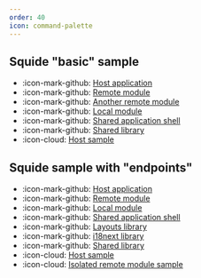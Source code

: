 ```yaml
---
order: 40
icon: command-palette
---
```


## Squide "basic" sample

- :icon-mark-github: [Host application](https://github.com/workleap/wl-squide/tree/main/samples/basic/host)
- :icon-mark-github: [Remote module](https://github.com/workleap/wl-squide/tree/main/samples/basic/remote-module)
- :icon-mark-github: [Another remote module](https://github.com/workleap/wl-squide/tree/main/samples/basic/another-remote-module)
- :icon-mark-github: [Local module](https://github.com/workleap/wl-squide/tree/main/samples/basic/local-module)
- :icon-mark-github: [Shared application shell](https://github.com/workleap/wl-squide/tree/main/samples/basic/shell)
- :icon-mark-github: [Shared library](https://github.com/workleap/wl-squide/tree/main/samples/basic/shared)
- :icon-cloud: [Host sample](https://squide-basic-host.netlify.app/)

## Squide sample with "endpoints"

- :icon-mark-github: [Host application](https://github.com/workleap/wl-squide/tree/main/samples/endpoints/host)
- :icon-mark-github: [Remote module](https://github.com/workleap/wl-squide/tree/main/samples/endpoints/remote-module)
- :icon-mark-github: [Local module](https://github.com/workleap/wl-squide/tree/main/samples/endpoints/local-module)
- :icon-mark-github: [Shared application shell](https://github.com/workleap/wl-squide/tree/main/samples/endpoints/shell)
- :icon-mark-github: [Layouts library](https://github.com/workleap/wl-squide/tree/main/samples/endpoints/layouts)
- :icon-mark-github: [i18next library](https://github.com/workleap/wl-squide/tree/main/samples/endpoints/i18next)
- :icon-mark-github: [Shared library](https://github.com/workleap/wl-squide/tree/main/samples/endpoints/shared)
- :icon-cloud: [Host sample](https://squide-endpoints-host.netlify.app/)
- :icon-cloud: [Isolated remote module sample](https://squide-endpoints-remote-isolated.netlify.app/)
